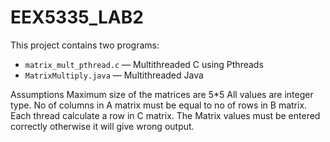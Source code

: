 # EEX5335_LAB2
This project contains two programs:
- `matrix_mult_pthread.c` — Multithreaded C using Pthreads
- `MatrixMultiply.java` — Multithreaded Java

Assumptions
Maximum size of the matrices are 5*5
All values are integer type.
No of columns in A matrix must be equal to no of rows in B matrix.
Each thread calculate a row in C matrix.
The Matrix values must be entered correctly otherwise it will give wrong output.
